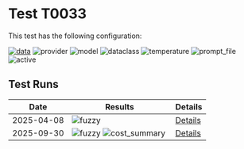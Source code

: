 # Test T0033

This test has the following configuration:

<a href="/humanities_data_benchmark/benchmarks/bibliographic_data"><img src="https://img.shields.io/badge/data-bibliographic_data-lightgrey" alt="data"></a>&nbsp;<img src="https://img.shields.io/badge/provider-genai-green" alt="provider">&nbsp;<img src="https://img.shields.io/badge/model-gemini--2.0--flash--lite-blue" alt="model">&nbsp;<img src="https://img.shields.io/badge/dataclass-Document-purple" alt="dataclass">&nbsp;<img src="https://img.shields.io/badge/temperature-0.0-ffff00" alt="temperature">&nbsp;<img src="https://img.shields.io/badge/prompt_file-prompt.txt-lightgrey" alt="prompt_file">&nbsp;<img src="https://img.shields.io/badge/active-yes-brightgreen" alt="active">


## Test Runs

<script src="https://code.jquery.com/jquery-3.6.0.min.js"></script>
<link rel="stylesheet" href="https://cdn.datatables.net/1.13.6/css/jquery.dataTables.min.css">
<script src="https://cdn.datatables.net/1.13.6/js/jquery.dataTables.min.js"></script><style>
    /* Square styles */
    .test-rectangle {
        display: inline-flex;
        height: 20px;
        border-radius: 3px;
        text-align: center;
        align-items: center;
        justify-content: center;
        font-size: 12px;
        font-weight: regular;
        color: white;
        padding: 0 5px;
        white-space: nowrap;
        overflow: hidden;
        text-overflow: ellipsis;
    }
    .test-square {
        display: inline-flex;
        width: 45px;
        height: 20px;
        border-radius: 3px;
        text-align: center;
        align-items: center;
        justify-content: center;
        font-size: 11px;
        font-weight: bold;
        color: white;
    }
    /* Inner table styles */
    .inner-table {
        width: 100%;
        border-collapse: collapse;
        margin: 0;
        padding: 0;
    }
    .inner-table th, .inner-table td {
        padding: 4px;
        text-align: left;
        border-bottom: 1px solid #ddd;
    }
    .inner-table th {
        background-color: #f2f2f2;
        font-weight: bold;
    }
    
    /* Sortable table styles */
    .sortable-table th[onclick] {
        cursor: pointer;
        user-select: none;
        transition: background-color 0.2s;
    }
    .sortable-table th[onclick]:hover {
        background-color: #e8e8e8;
    }
    
    /* Rules column styles */
    .inner-table td:nth-child(6) {
        max-width: 200px;
        word-wrap: break-word;
        overflow-wrap: break-word;
    }
    
    /* Radar chart container styles */
    #performanceRadar {
        border: 1px solid #ddd;
        border-radius: 8px;
        background-color: #fafafa;
    }
</style>
<table id="data-table" class="display">
  <thead><tr>
    <th>Date</th>
    <th>Results</th>
    <th>Details</th>

  </tr></thead>
  <tbody>
<tr>
    <td>2025-04-08</td>
    <td><img src="https://img.shields.io/badge/fuzzy-0.1293195043750507-brightgreen" alt="fuzzy">&nbsp;</td>
    <td><a href='/humanities_data_benchmark/archive/2025-04-08/T0033'>Details</a></td>
</tr>
<tr>
    <td>2025-09-30</td>
    <td><img src="https://img.shields.io/badge/fuzzy-0.39119560832613176-brightgreen" alt="fuzzy">&nbsp;<img src="https://img.shields.io/badge/cost_summary-{'total_input_tokens': 10100, 'total_output_tokens': 15689, 'total_tokens': 25789, 'input_cost_usd': 0.000757, 'output_cost_usd': 0.004707, 'total_cost_usd': 0.005464, 'pricing_date': '2025--09--30', 'input_price_per_million': 0.075, 'output_price_per_million': 0.3}-brightgreen" alt="cost_summary">&nbsp;</td>
    <td><a href='/humanities_data_benchmark/archive/2025-09-30/T0033'>Details</a></td>
</tr>

  </tbody>
</table>

<script>
  $(document).ready(function() {
    $('#data-table').DataTable({
      "paging": true,
      "searching": true,
      "ordering": true,
      "info": true,
      "lengthMenu": [[10, 20, -1], [10, 20, "All"]],
    });
  });
</script>
